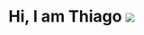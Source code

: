 <h1 align="justify">
  <a>Hi, I am Thiago</a
    </h1>
<img src="https://media4.giphy.com/media/LPgFwCQg4HQBvPihcn/giphy.gif?cid=790b7611060c1f328c114f749936a084fe3e0ce1ac6c170b&rid=giphy.gif&ct=g" style="https://media.giphy.com/media/LPgFwCQg4HQBvPihcn/giphy.gif"></a>

